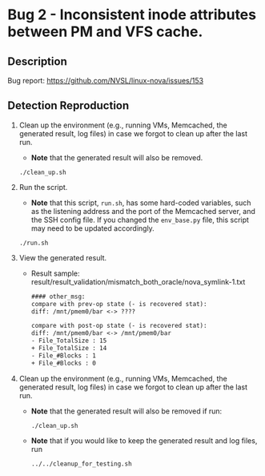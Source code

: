 # Bug 2 - Inconsistent inode attributes between PM and VFS cache.

## Description

Bug report: https://github.com/NVSL/linux-nova/issues/153

## Detection Reproduction

1. Clean up the environment (e.g., running VMs, Memcached, the generated result, log files) in case we forgot to clean up after the last run.
    - **Note** that the generated result will also be removed.
    ```shell
    ./clean_up.sh
    ```

2. Run the script.
    - **Note** that this script, `run.sh`, has some hard-coded variables, such as the listening address and the port of the Memcached server, and the SSH config file. If you changed the `env_base.py` file, this script may need to be updated accordingly.
    ```shell
    ./run.sh
    ```

3. View the generated result.
    - Result sample: result/result_validation/mismatch_both_oracle/nova_symlink-1.txt
        ```txt
        #### other_msg:
        compare with prev-op state (- is recovered stat):
        diff: /mnt/pmem0/bar <-> ????

        compare with post-op state (- is recovered stat):
        diff: /mnt/pmem0/bar <-> /mnt/pmem0/bar
        - File_TotalSize : 15
        + File_TotalSize : 14
        - File_#Blocks : 1
        + File_#Blocks : 0
        ```

4. Clean up the environment (e.g., running VMs, Memcached, the generated result, log files) in case we forgot to clean up after the last run.
    - **Note** that the generated result will also be removed if run:
        ```shell
        ./clean_up.sh
        ```
    - **Note** that if you would like to keep the generated result and log files, run
        ```shell
        ../../cleanup_for_testing.sh
        ```

